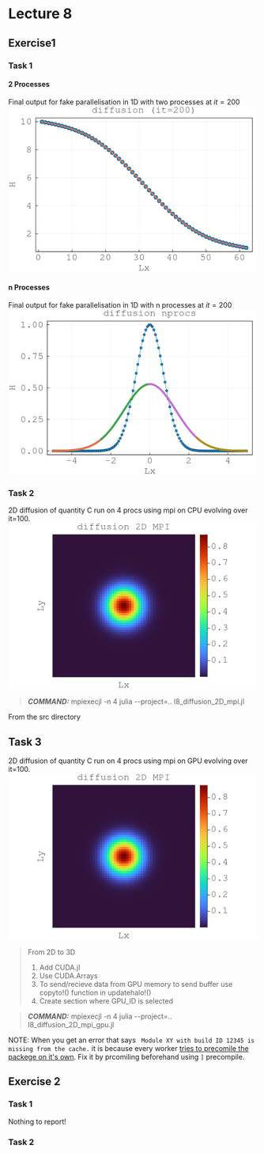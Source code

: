 # Lecture 8

## Exercise1

### Task 1

#### 2 Processes
Final output for fake parallelisation in 1D with two processes at $it = 200$
![diff1D_3P](docs/l8ex1t1_2procs.png)

#### n Processes
Final output for fake parallelisation in 1D with n processes at $it = 200$
![diff1D_nP](docs/l8ex1t1_nprocs.png)

### Task 2
2D diffusion of quantity C run on 4 procs using mpi on CPU evolving over it=100. 
![diff2D_CPU](docs/l8ex1t2.gif)
>***COMMAND:***  mpiexecjl -n 4 julia --project=.. l8_diffusion_2D_mpi.jl

From the src directory

## Task 3
2D diffusion of quantity C run on 4 procs using mpi on GPU evolving over it=100. 
![diff2D_CPU](docs/l8ex1t3.gif)
> From 2D to 3D
> 1. Add CUDA.jl
> 2. Use CUDA.Arrays
> 3. To send/recieve data from GPU memory to send buffer use copyto!() function in updatehalo!()
> 4. Create section where GPU_ID is selected

>***COMMAND:***  mpiexecjl -n 4 julia --project=.. l8_diffusion_2D_mpi_gpu.jl

NOTE: When you get an error that says
` Module XY with build ID 12345 is missing from the cache.` it is because every worker [tries to precomile the packege on it's own](https://stackoverflow.com/questions/55410326/module-does-not-support-precompilation-but-is-imported-by-a-module-that-does). Fix it by prcomiling beforehand using `]` precompile.

## Exercise 2

### Task 1

Nothing to report!

### Task 2
